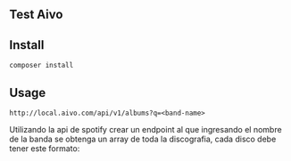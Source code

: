Test Aivo
---


Install
---

`composer install`


Usage
---

`http://local.aivo.com/api/v1/albums?q=<band-name>`

Utilizando la api de spotify crear un endpoint al que ingresando el nombre de la banda se obtenga un array de toda la discografia, cada disco debe tener este formato:


